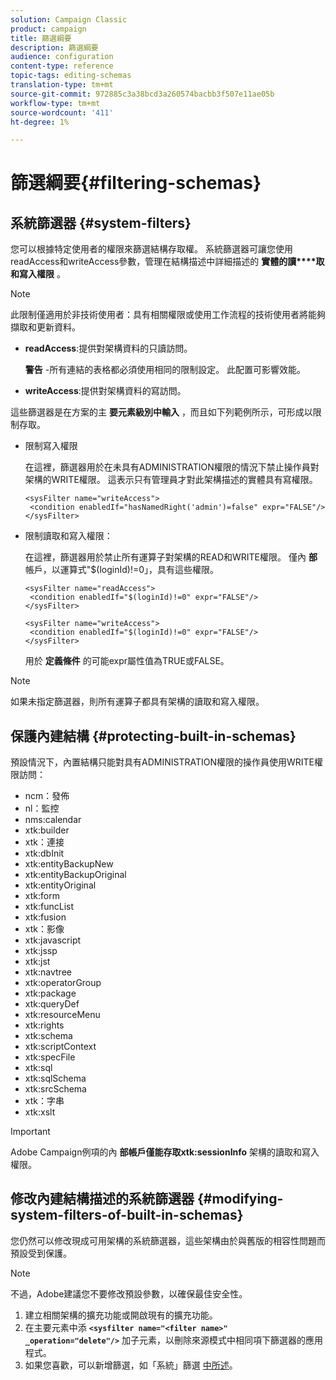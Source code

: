 ```yaml
---
solution: Campaign Classic
product: campaign
title: 篩選綱要
description: 篩選綱要
audience: configuration
content-type: reference
topic-tags: editing-schemas
translation-type: tm+mt
source-git-commit: 972885c3a38bcd3a260574bacbb3f507e11ae05b
workflow-type: tm+mt
source-wordcount: '411'
ht-degree: 1%

---
```



# 篩選綱要{#filtering-schemas}

## 系統篩選器 {#system-filters}

您可以根據特定使用者的權限來篩選結構存取權。 系統篩選器可讓您使用readAccess和writeAccess參數，管理在結構描述中詳細描述的 **實體的讀****取和寫入權限** 。

>[!NOTE]
>
>此限制僅適用於非技術使用者：具有相關權限或使用工作流程的技術使用者將能夠擷取和更新資料。

* **readAccess**:提供對架構資料的只讀訪問。

   **警告** -所有連結的表格都必須使用相同的限制設定。 此配置可影響效能。

* **writeAccess**:提供對架構資料的寫訪問。

這些篩選器是在方案的主 **要元素級別中輸入** ，而且如下列範例所示，可形成以限制存取。

* 限制寫入權限

   在這裡，篩選器用於在未具有ADMINISTRATION權限的情況下禁止操作員對架構的WRITE權限。 這表示只有管理員才對此架構描述的實體具有寫權限。

   ```
   <sysFilter name="writeAccess">      
    <condition enabledIf="hasNamedRight('admin')=false" expr="FALSE"/>    
   </sysFilter>
   ```

* 限制讀取和寫入權限：

   在這裡，篩選器用於禁止所有運算子對架構的READ和WRITE權限。 僅內 **部** 帳戶，以運算式&quot;$(loginId)!=0」，具有這些權限。

   ```
   <sysFilter name="readAccess"> 
    <condition enabledIf="$(loginId)!=0" expr="FALSE"/>
   </sysFilter>
   
   <sysFilter name="writeAccess">  
    <condition enabledIf="$(loginId)!=0" expr="FALSE"/>
   </sysFilter>
   ```

   用於 **定義條件** 的可能expr屬性值為TRUE或FALSE。

>[!NOTE]
>
>如果未指定篩選器，則所有運算子都具有架構的讀取和寫入權限。

## 保護內建結構 {#protecting-built-in-schemas}

預設情況下，內置結構只能對具有ADMINISTRATION權限的操作員使用WRITE權限訪問：

* ncm：發佈
* nl：監控
* nms:calendar
* xtk:builder
* xtk：連接
* xtk:dbInit
* xtk:entityBackupNew
* xtk:entityBackupOriginal
* xtk:entityOriginal
* xtk:form
* xtk:funcList
* xtk:fusion
* xtk：影像
* xtk:javascript
* xtk:jssp
* xtk:jst
* xtk:navtree
* xtk:operatorGroup
* xtk:package
* xtk:queryDef
* xtk:resourceMenu
* xtk:rights
* xtk:schema
* xtk:scriptContext
* xtk:specFile
* xtk:sql
* xtk:sqlSchema
* xtk:srcSchema
* xtk：字串
* xtk:xslt

>[!IMPORTANT]
>
>Adobe Campaign例項的內 **部帳戶僅能存取xtk:sessionInfo** 架構的讀取和寫入權限。

## 修改內建結構描述的系統篩選器 {#modifying-system-filters-of-built-in-schemas}

您仍然可以修改現成可用架構的系統篩選器，這些架構由於與舊版的相容性問題而預設受到保護。

>[!NOTE]
>
>不過，Adobe建議您不要修改預設參數，以確保最佳安全性。

1. 建立相關架構的擴充功能或開啟現有的擴充功能。
1. 在主要元素中添 **`<sysfilter name="<filter name>" _operation="delete"/>`** 加子元素，以刪除來源模式中相同項下篩選器的應用程式。
1. 如果您喜歡，可以新增篩選，如「系統」篩選 [中所述](#system-filters)。

